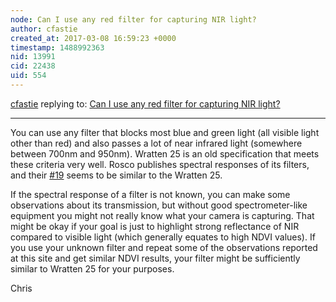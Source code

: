 ```yaml
---
node: Can I use any red filter for capturing NIR light?
author: cfastie
created_at: 2017-03-08 16:59:23 +0000
timestamp: 1488992363
nid: 13991
cid: 22438
uid: 554
---
```




[cfastie](../profile/cfastie) replying to: [Can I use any red filter for capturing NIR light?](../notes/sujayj/03-08-2017/can-i-use-any-red-filter-for-capturing-nir-light)

----
You can use any filter that blocks most blue and green light (all visible light other than red) and also passes a lot of near infrared light (somewhere between 700nm and 950nm). Wratten 25 is an old specification that meets these criteria very well. Rosco publishes spectral responses of its filters, and their [#19](/n/19) seems to be similar to the Wratten 25.

If the spectral response of a filter is not known, you can make some observations about its transmission, but without good spectrometer-like equipment you might not really know what your camera is capturing. That might be okay if your goal is just to highlight strong reflectance of NIR compared to visible light (which generally equates to high NDVI values). If you use your unknown filter and repeat some of the observations reported at this site and get similar NDVI results, your filter might be sufficiently similar to Wratten 25 for your purposes.

Chris